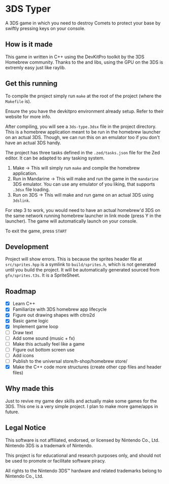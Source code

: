 # 3DS Typer

A 3DS game in which you need to destroy Comets to protect your base by swiftly pressing keys on your console.

## How is it made

This game in written in C++ using the DevKitPro toolkit by the 3DS Homebrew community.
Thanks to the <citro2d> and <citro3d> libs, using the GPU on the 3DS is extremly easy just like raylib.

## Get this running

To compile the project simply run `make` at the root of the project (where the `Makefile` is).

Ensure the you have the devkitpro environment already setup. Refer to their website for more info.

After compiling, you will see a `3ds-type.3dsx` file in the project directory. This is a homebrew application meant to be run in the homebrew launcher on an actual 3DS.
Though, we can run this on an emulator too if you don't have an actual 3DS handy.

The project has three tasks defined in the `.zed/tasks.json` file for the Zed editor. It can be adapted to any tasking system.

1. Make -> This will simply run `make` and compile the homebrew application.
2. Run in Mandarine -> This will make and run the game in the `mandarine` 3DS emulator. You can use any emulator of you liking, that supports `.3dsx` file loading.
3. Run on 3DS -> This will make and run game on an actual 3DS using `3dslink`.

For step 3 to work, you would need to have an actual homebrew'd 3DS on the same network running homebrew launcher in link mode (press Y in the launcher). The game will automatically launch on your console.

To exit the game, press `START`

## Development

Project will show errors. This is because the sprites header file at `src/sprites.hpp` is a symlink to `build/sprites.h`, which is not generated until you build the project.
It will be automatically generated sourced from `gfx/sprites.t3s`. It is a SpriteSheet.

## Roadmap

- [x] Learn C++
- [x] Familiarize with 3DS homebrew app lifecycle
- [x] Figure out drawing shapes with citro2d
- [x] Basic game logic
- [x] Implement game loop
- [ ] Draw text
- [ ] Add some sound (music + fx)
- [ ] Make this actually feel like a game
- [ ] Figure out bottom screen use
- [ ] Add icons
- [ ] Publish to the universal store/h-shop/homebrew store/
- [x] Make the C++ code more structures (create other cpp files and header files)

## Why made this

Just to revive my game dev skills and actually make some games for the 3DS. This one is a very simple project. I plan to make more game/apps in future.

## Legal Notice

This software is not affiliated, endorsed, or licensed by Nintendo Co., Ltd. Nintendo 3DS is a trademark of Nintendo.

This project is for educational and research purposes only, and should not be used to promote or facilitate software piracy.

All rights to the Nintendo 3DS™ hardware and related trademarks belong to Nintendo Co., Ltd.
